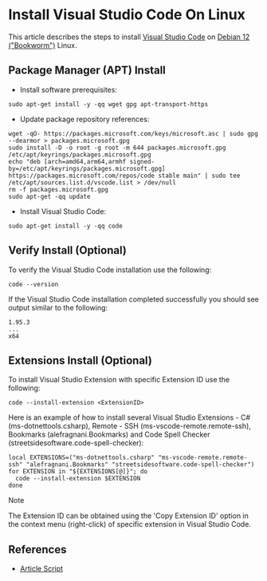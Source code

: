 # Install Visual Studio Code On Linux

This article describes the steps to install [Visual Studio Code](https://code.visualstudio.com/) on [Debian 12 ("Bookworm")](https://www.debian.org/) Linux.

## Package Manager (APT) Install

* Install software prerequisites:

```sudo apt-get install -y -qq wget gpg apt-transport-https```

* Update package repository references:

```
wget -qO- https://packages.microsoft.com/keys/microsoft.asc | sudo gpg --dearmor > packages.microsoft.gpg
sudo install -D -o root -g root -m 644 packages.microsoft.gpg /etc/apt/keyrings/packages.microsoft.gpg
echo "deb [arch=amd64,arm64,armhf signed-by=/etc/apt/keyrings/packages.microsoft.gpg] https://packages.microsoft.com/repos/code stable main" | sudo tee /etc/apt/sources.list.d/vscode.list > /dev/null
rm -f packages.microsoft.gpg
sudo apt-get -qq update
```

* Install Visual Studio Code:

```sudo apt-get install -y -qq code```

## Verify Install (Optional)

To verify the Visual Studio Code installation use the following:

```
code --version
```

If the Visual Studio Code installation completed successfully you should see output similar to the following:

```
1.95.3
...
x64
```

## Extensions Install (Optional)

To install Visual Studio Extension with specific Extension ID use the following:

```
code --install-extension <ExtensionID>
```

Here is an example of how to install several Visual Studio Extensions - C# (ms-dotnettools.csharp), Remote - SSH (ms-vscode-remote.remote-ssh), Bookmarks (alefragnani.Bookmarks) and Code Spell Checker (streetsidesoftware.code-spell-checker):

```
local EXTENSIONS=("ms-dotnettools.csharp" "ms-vscode-remote.remote-ssh" "alefragnani.Bookmarks" "streetsidesoftware.code-spell-checker")
for EXTENSION in "${EXTENSIONS[@]}"; do
  code --install-extension $EXTENSION
done
```

> [!NOTE]
> The Extension ID can be obtained using the 'Copy Extension ID' option in the context menu (right-click) of specific extension in Visual Studio Code.

## References

* [Article Script](/Resources/Scripts/Install%20Visual%20Studio%20Code%20On%20Linux.sh)

<!--- Category = Advanced .NET, Tags = Visual Studio Code, Linux, Installation --->